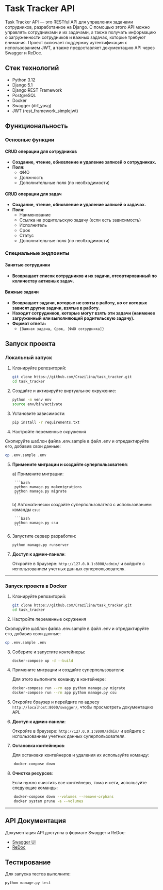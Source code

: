 # Task Tracker API

Task Tracker API — это RESTful API для управления задачами сотрудников, разработанное на Django. С помощью этого API можно управлять сотрудниками и их задачами, а также получать информацию о загруженности сотрудников и важных задачах, которые требуют внимания. Проект включает поддержку аутентификации с использованием JWT, а также предоставляет документацию API через Swagger и ReDoc.

## Стек технологий

- Python 3.12
- Django 5.1
- Django REST Framework
- PostgreSQL
- Docker
- Swagger (drf_yasg)
- JWT (rest_framework_simplejwt)

## Функциональность

### Основные функции

#### CRUD операции для сотрудников

- **Создание, чтение, обновление и удаление записей о сотрудниках.**
- **Поля:**
  - ФИО
  - Должность
  - Дополнительные поля (по необходимости)

#### CRUD операции для задач

- **Создание, чтение, обновление и удаление записей о задачах.**
- **Поля:**
  - Наименование
  - Ссылка на родительскую задачу (если есть зависимость)
  - Исполнитель
  - Срок
  - Статус
  - Дополнительные поля (по необходимости)

### Специальные эндпоинты

#### Занятые сотрудники

- **Возвращает список сотрудников и их задачи, отсортированный по количеству активных задач.**

#### Важные задачи

- **Возвращает задачи, которые не взяты в работу, но от которых зависят другие задачи, взятые в работу.**
- **Находит сотрудников, которые могут взять эти задачи (наименее загруженный или выполняющий родительскую задачу).**
- **Формат ответа:**
  - `{Важная задача, Срок, [ФИО сотрудника]}`

## Запуск проекта

### Локальный запуск

1. Клонируйте репозиторий:

    ```bash
    git clone https://github.com/Crazilina/task_tracker.git
    cd task_tracker
    ```

2. Создайте и активируйте виртуальное окружение:

    ```bash
    python -m venv env
    source env/bin/activate
    ```

3. Установите зависимости:

    ```bash
    pip install -r requirements.txt
    ```

4. Настройте переменные окружения

Скопируйте шаблон файла .env.sample в файл .env и отредактируйте его, добавив свои данные:
```sh
cp .env.sample .env
```

5. **Примените миграции и создайте суперпользователя**:

   a) Примените миграции:
    
        ```bash
        python manage.py makemigrations
        python manage.py migrate
        ```

    b) Автоматически создайте суперпользователя с использованием команды `csu`:

        ```bash
        python manage.py csu
        ```

6. Запустите сервер разработки:

    ```bash
    python manage.py runserver
    ```
7. **Доступ к админ-панели**:

    Откройте в браузере: `http://127.0.0.1:8000/admin/` и войдите с использованием учетных данных суперпользователя.

---


### Запуск проекта в Docker

1. Клонируйте репозиторий:

    ```bash
    git clone https://github.com/Crazilina/task_tracker.git
    cd task_tracker
    ```

2. Настройте переменные окружения

Скопируйте шаблон файла .env.sample в файл .env и отредактируйте его, добавив свои данные:
```sh
cp .env.sample .env
```

3. Соберите и запустите контейнеры:

    ```bash
    docker-compose up -d --build
    ```

4. Примените миграции и создайте суперпользователя:

    Для этого выполните команду в контейнере:

    ```bash
    docker-compose run --rm app python manage.py migrate
    docker-compose run --rm app python manage.py csu
    ```

5. Откройте браузер и перейдите по адресу `http://localhost:8000/swagger/`, чтобы просмотреть документацию API.


6. **Доступ к админ-панели**:

    Откройте в браузере: `http://127.0.0.1:8000/admin/` и войдите с использованием учетных данных суперпользователя.


7. **Остановка контейнеров**:

    Для остановки контейнеров и удаления их используйте команду:
```bash
    docker-compose down
```

8. **Очистка ресурсов**:

    Если нужно очистить все контейнеры, тома и сети, используйте следующие команды:
```bash
    docker-compose down --volumes --remove-orphans
    docker system prune -a --volumes
```

---
## API Документация

Документация API доступна в формате Swagger и ReDoc:

- [Swagger UI](http://localhost:8000/swagger/)
- [ReDoc](http://localhost:8000/redoc/)

## Тестирование

Для запуска тестов выполните:

```bash
python manage.py test
